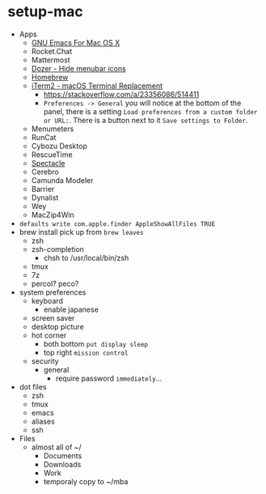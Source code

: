 # setup-mac

- Apps
  - [GNU Emacs For Mac OS X](https://emacsformacosx.com/)
  - Rocket.Chat
  - Mattermost
  - [Dozer - Hide menubar icons](https://dozermac.com/)
  - [Homebrew](https://brew.sh/)
  - [iTerm2 - macOS Terminal Replacement](https://www.iterm2.com/)
    - https://stackoverflow.com/a/23356086/514411
    - `Preferences -> General` you will notice at the bottom of the panel, there is a setting `Load preferences from a custom folder or URL:`. There is a button next to it `Save settings to Folder`.
  - Menumeters
  - RunCat
  - Cybozu Desktop
  - RescueTime
  - [Spectacle](https://www.spectacleapp.com/)
  - Cerebro
  - Camunda Modeler
  - Barrier
  - Dynalist
  - Wey
  - MacZip4Win
- `defaults write com.apple.finder AppleShowAllFiles TRUE`
- brew install pick up from `brew leaves`
  - zsh
  - zsh-completion
    - chsh to /usr/local/bin/zsh
  - tmux
  - 7z
  - percol? peco?
- system preferences
  - keyboard
    - enable japanese
  - screen saver
  - desktop picture
  - hot corner
    - both bottom `put display sleep`
    - top right `mission control`
  - security
    - general
      - require password `immediately`...
- dot files
  - zsh
  - tmux
  - emacs
  - aliases
  - ssh
- Files
  - almost all of ~/
    - Documents
    - Downloads
    - Work
    - temporaly copy to ~/mba

